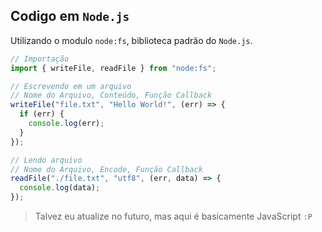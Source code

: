 ## Codigo em `Node.js`

Utilizando o modulo `node:fs`, biblioteca padrão do `Node.js`.

```js
// Importação
import { writeFile, readFile } from "node:fs";

// Escrevendo em um arquivo
// Nome do Arquivo, Conteúdo, Função Callback
writeFile("file.txt", "Hello World!", (err) => {
  if (err) {
    console.log(err);
  }
});

// Lendo arquivo
// Nome do Arquivo, Encode, Função Callback
readFile("./file.txt", "utf8", (err, data) => {
  console.log(data);
});
```

> Talvez eu atualize no futuro, mas aqui é basicamente JavaScript `:P`
